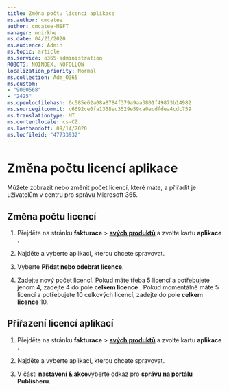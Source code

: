 ```yaml
---
title: Změna počtu licencí aplikace
ms.author: cmcatee
author: cmcatee-MSFT
manager: mnirkhe
ms.date: 04/21/2020
ms.audience: Admin
ms.topic: article
ms.service: o365-administration
ROBOTS: NOINDEX, NOFOLLOW
localization_priority: Normal
ms.collection: Adm_O365
ms.custom:
- "9000568"
- "2425"
ms.openlocfilehash: 6c585e62a08a8784f379a9aa3801f49873b14982
ms.sourcegitcommit: c6692ce0fa1358ec3529e59ca0ecdfdea4cdc759
ms.translationtype: MT
ms.contentlocale: cs-CZ
ms.lasthandoff: 09/14/2020
ms.locfileid: "47733932"
---
```

# <a name="change-app-license-quantity"></a>Změna počtu licencí aplikace

Můžete zobrazit nebo změnit počet licencí, které máte, a přiřadit je uživatelům v centru pro správu Microsoft 365. 

## <a name="to-change-license-quantity"></a>Změna počtu licencí

1. Přejděte na stránku **fakturace**  >  **[svých produktů](https://go.microsoft.com/fwlink/p/?linkid=842054)** a zvolte kartu **aplikace** .

2. Najděte a vyberte aplikaci, kterou chcete spravovat.  

3. Vyberte **Přidat nebo odebrat licence**.

4. Zadejte nový počet licencí. Pokud máte třeba 5 licencí a potřebujete jenom 4, zadejte 4 do pole **celkem licence** . Pokud momentálně máte 5 licencí a potřebujete 10 celkových licencí, zadejte do pole **celkem licence** 10.

## <a name="to-assign-app-licenses"></a>Přiřazení licencí aplikací

1. Přejděte na stránku **fakturace**  >  **[svých produktů](https://go.microsoft.com/fwlink/p/?linkid=842054)** a zvolte kartu **aplikace** .

2. Najděte a vyberte aplikaci, kterou chcete spravovat.  

3. V části **nastavení & akce**vyberte odkaz pro **správu na portálu Publisheru**.